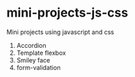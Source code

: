 # mini-projects-js-css
Mini projects using javascript and css

1. Accordion
2. Template flexbox
3. Smiley face
4. form-validation

